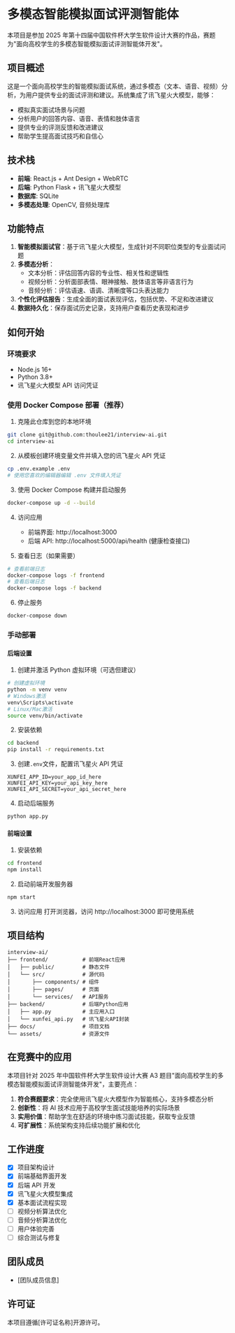 # 多模态智能模拟面试评测智能体

本项目是参加 2025 年第十四届中国软件杯大学生软件设计大赛的作品，赛题为"面向高校学生的多模态智能模拟面试评测智能体开发"。

## 项目概述

这是一个面向高校学生的智能模拟面试系统，通过多模态（文本、语音、视频）分析，为用户提供专业的面试评测和建议。系统集成了讯飞星火大模型，能够：

- 模拟真实面试场景与问题
- 分析用户的回答内容、语音、表情和肢体语言
- 提供专业的评测反馈和改进建议
- 帮助学生提高面试技巧和自信心

## 技术栈

- **前端**: React.js + Ant Design + WebRTC
- **后端**: Python Flask + 讯飞星火大模型
- **数据库**: SQLite
- **多模态处理**: OpenCV, 音频处理库

## 功能特点

1. **智能模拟面试官**：基于讯飞星火大模型，生成针对不同职位类型的专业面试问题
2. **多模态分析**：
   - 文本分析：评估回答内容的专业性、相关性和逻辑性
   - 视频分析：分析面部表情、眼神接触、肢体语言等非语言行为
   - 音频分析：评估语速、语调、清晰度等口头表达能力
3. **个性化评估报告**：生成全面的面试表现评估，包括优势、不足和改进建议
4. **数据持久化**：保存面试历史记录，支持用户查看历史表现和进步

## 如何开始

### 环境要求

- Node.js 16+
- Python 3.8+
- 讯飞星火大模型 API 访问凭证

### 使用 Docker Compose 部署（推荐）

1. 克隆此仓库到您的本地环境

```bash
git clone git@github.com:thoulee21/interview-ai.git
cd interview-ai
```

2. 从模板创建环境变量文件并填入您的讯飞星火 API 凭证

```bash
cp .env.example .env
# 使用您喜欢的编辑器编辑 .env 文件填入凭证
```

3. 使用 Docker Compose 构建并启动服务

```bash
docker-compose up -d --build
```

4. 访问应用

   - 前端界面: http://localhost:3000
   - 后端 API: http://localhost:5000/api/health (健康检查接口)

5. 查看日志（如果需要）

```bash
# 查看前端日志
docker-compose logs -f frontend
# 查看后端日志
docker-compose logs -f backend
```

6. 停止服务

```bash
docker-compose down
```

### 手动部署

#### 后端设置

1. 创建并激活 Python 虚拟环境（可选但建议）

```bash
# 创建虚拟环境
python -m venv venv
# Windows激活
venv\Scripts\activate
# Linux/Mac激活
source venv/bin/activate
```

2. 安装依赖

```bash
cd backend
pip install -r requirements.txt
```

3. 创建`.env`文件，配置讯飞星火 API 凭证

```
XUNFEI_APP_ID=your_app_id_here
XUNFEI_API_KEY=your_api_key_here
XUNFEI_API_SECRET=your_api_secret_here
```

4. 启动后端服务

```bash
python app.py
```

#### 前端设置

1. 安装依赖

```bash
cd frontend
npm install
```

2. 启动前端开发服务器

```bash
npm start
```

3. 访问应用
   打开浏览器，访问 http://localhost:3000 即可使用系统

## 项目结构

```
interview-ai/
├── frontend/           # 前端React应用
│   ├── public/         # 静态文件
│   └── src/            # 源代码
│       ├── components/ # 组件
│       ├── pages/      # 页面
│       └── services/   # API服务
├── backend/            # 后端Python应用
│   ├── app.py          # 主应用入口
│   └── xunfei_api.py   # 讯飞星火API封装
├── docs/               # 项目文档
└── assets/             # 资源文件
```

## 在竞赛中的应用

本项目针对 2025 年中国软件杯大学生软件设计大赛 A3 题目"面向高校学生的多模态智能模拟面试评测智能体开发"，主要亮点：

1. **符合赛题要求**：完全使用讯飞星火大模型作为智能核心，支持多模态分析
2. **创新性**：将 AI 技术应用于高校学生面试技能培养的实际场景
3. **实用价值**：帮助学生在舒适的环境中练习面试技能，获取专业反馈
4. **可扩展性**：系统架构支持后续功能扩展和优化

## 工作进度

- [x] 项目架构设计
- [x] 前端基础界面开发
- [x] 后端 API 开发
- [x] 讯飞星火大模型集成
- [x] 基本面试流程实现
- [ ] 视频分析算法优化
- [ ] 音频分析算法优化
- [ ] 用户体验完善
- [ ] 综合测试与修复

## 团队成员

- [团队成员信息]

## 许可证

本项目遵循[许可证名称]开源许可。
